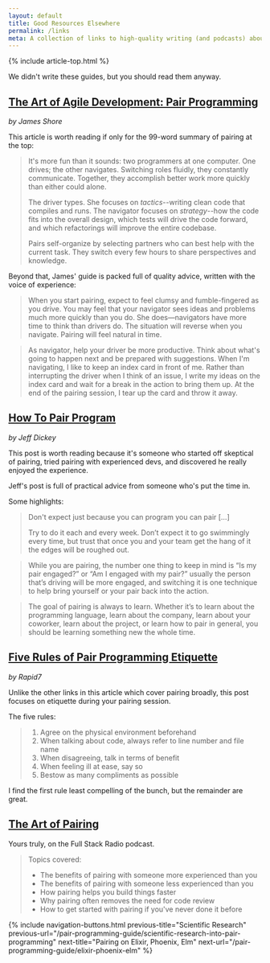 ```yaml
---
layout: default
title: Good Resources Elsewhere
permalink: /links
meta: A collection of links to high-quality writing (and podcasts) about pair programming.
---
```


{% include article-top.html %}

We didn't write these guides, but you should read them anyway.

## [The Art of Agile Development: Pair Programming](https://www.jamesshore.com/Agile-Book/pair_programming.html)

_by James Shore_ 

This article is worth reading if only for the 99-word summary of pairing at the top:

> It's more fun than it sounds: two programmers at one computer. One drives; the other navigates. Switching roles fluidly, they constantly communicate. Together, they accomplish better work more quickly than either could alone.
> 
> The driver types. She focuses on _tactics_--writing clean code that compiles and runs. The navigator focuses on _strategy_--how the code fits into the overall design, which tests will drive the code forward, and which refactorings will improve the entire codebase.
>
>Pairs self-organize by selecting partners who can best help with the current task. They switch every few hours to share perspectives and knowledge.

Beyond that, James' guide is packed full of quality advice, written with the voice of experience:

> When you start pairing, expect to feel clumsy and fumble-fingered as you
> drive. You may feel that your navigator sees ideas and problems much more
> quickly than you do. She does—navigators have more time to think than drivers
> do. The situation will reverse when you navigate. Pairing will feel natural
> in time.

> As navigator, help your driver be more productive. Think about what's going
> to happen next and be prepared with suggestions. When I'm navigating, I like
> to keep an index card in front of me. Rather than interrupting the driver
> when I think of an issue, I write my ideas on the index card and wait for a
> break in the action to bring them up. At the end of the pairing session, I
> tear up the card and throw it away.



## [How To Pair Program](https://medium.com/@jdxcode/how-to-pair-program-d6741077e513)

_by Jeff Dickey_

This post is worth reading because it's someone who started off skeptical of pairing, tried pairing with experienced devs, and discovered he really enjoyed the experience.

Jeff's post is full of practical advice from someone who's put the time in.

Some highlights:

> Don't expect just because you can program you can pair [&#8230;]
> 
> Try to do it each and every week. Don’t expect it to go swimmingly every
> time, but trust that once you and your team get the hang of it the edges will
> be roughed out.

> While you are pairing, the number one thing to keep in mind is “Is my pair
> engaged?” or “Am I engaged with my pair?” usually the person that’s driving
> will be more engaged, and switching it is one technique to help bring
> yourself or your pair back into the action.

> The goal of pairing is always to learn. Whether it’s to learn about the
> programming language, learn about the company, learn about your coworker,
> learn about the project, or learn how to pair in general, you should be
> learning something new the whole time.



## [Five Rules of Pair Programming Etiquette](https://blog.rapid7.com/2017/01/27/5-rules-of-pair-programming-etiquette/)

_by Rapid7_

Unlike the other links in this article which cover pairing broadly, this post focuses on etiquette during your pairing session.

The five rules:

> 1. Agree on the physical environment beforehand
> 1. When talking about code, always refer to line number and file name
> 1. When disagreeing, talk in terms of benefit
> 1. When feeling ill at ease, say so
> 1. Bestow as many compliments as possible

I find the first rule least compelling of the bunch, but the remainder are great.


## [The Art of Pairing](http://www.fullstackradio.com/94)

Yours truly, on the Full Stack Radio podcast.

> Topics covered:
> 
> * The benefits of pairing with someone more experienced than you
> * The benefits of pairing with someone less experienced than you
> * How pairing helps you build things faster
> * Why pairing often removes the need for code review
> * How to get started with pairing if you've never done it before


{% 
include navigation-buttons.html 
previous-title="Scientific Research"
previous-url="/pair-programming-guide/scientific-research-into-pair-programming"
next-title="Pairing on Elixir, Phoenix, Elm" 
next-url="/pair-programming-guide/elixir-phoenix-elm"
%}
